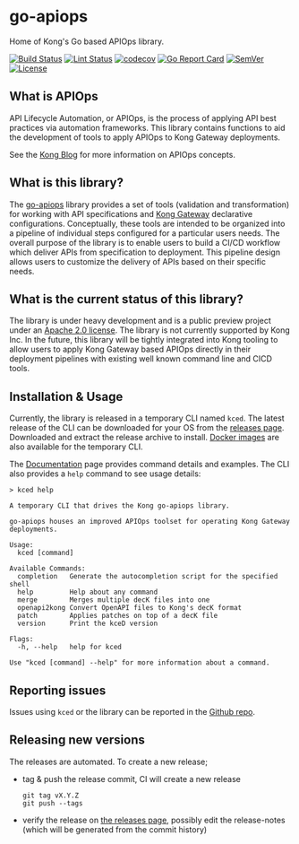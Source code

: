 # go-apiops

Home of Kong's Go based APIOps library.

[![Build Status](https://img.shields.io/github/actions/workflow/status/kong/go-apiops/test.yml?branch=main&label=Tests)](https://github.com/kong/go-apiops/actions?query=branch%3Amain+event%3Apush)
[![Lint Status](https://img.shields.io/github/actions/workflow/status/kong/go-apiops/golangci-lint.yml?branch=main&label=Linter)](https://github.com/kong/go-apiops/actions?query=branch%3Amain+event%3Apush)
[![codecov](https://codecov.io/gh/Kong/go-apiops/branch/main/graph/badge.svg?token=8XTDGNP8VW)](https://codecov.io/gh/Kong/go-apiops)
[![Go Report Card](https://goreportcard.com/badge/github.com/kong/go-apiops)](https://goreportcard.com/report/github.com/kong/go-apiops)
[![SemVer](https://img.shields.io/github/v/tag/kong/go-apiops?color=brightgreen&label=SemVer&logo=semver&sort=semver)](https://github.com/Kong/go-apiops/releases)
[![License](https://img.shields.io/github/license/Kong/go-apiops)](LICENSE)

## What is APIOps

API Lifecycle Automation, or APIOps, is the process of applying API best practices via automation frameworks. This library contains functions to aid the development of tools to apply APIOps to Kong Gateway deployments.

See the [Kong Blog](https://konghq.com/blog/tag/apiops) for more information on APIOps concepts.

## What is this library?

The [go-apiops](https://github.com/Kong/go-apiops) library provides a set of tools (validation and transformation) for working with API specifications and [Kong Gateway](https://docs.konghq.com/gateway/latest/) declarative configurations. Conceptually, these tools are intended to be organized into a pipeline of individual steps configured for a particular users needs. The overall purpose of the library is to enable users to build a CI/CD workflow which deliver APIs from specification to deployment. This pipeline design allows users to customize the delivery of APIs based on their specific needs.

## What is the current status of this library?

The library is under heavy development and is a public preview project under an [Apache 2.0 license](LICENSE). The library is not currently supported by Kong Inc. In the future, this library will be tightly integrated into Kong tooling to allow users to apply Kong Gateway based APIOps directly in their deployment pipelines with existing well known command line and CICD tools.

## Installation & Usage

Currently, the library is released in a temporary CLI named `kced`. The latest release of the CLI can be downloaded for your OS from the [releases page](https://github.com/Kong/go-apiops/releases). Downloaded and extract the release archive to install. [Docker images](https://hub.docker.com/r/kong/kced) are also available for the temporary CLI.

The [Documentation](./docs/README.md) page provides command details and examples. The CLI also provides a `help` command to see usage details:

```
> kced help

A temporary CLI that drives the Kong go-apiops library.

go-apiops houses an improved APIOps toolset for operating Kong Gateway deployments.

Usage:
  kced [command]

Available Commands:
  completion   Generate the autocompletion script for the specified shell
  help         Help about any command
  merge        Merges multiple decK files into one
  openapi2kong Convert OpenAPI files to Kong's decK format
  patch        Applies patches on top of a decK file
  version      Print the kceD version

Flags:
  -h, --help   help for kced

Use "kced [command] --help" for more information about a command.
```

## Reporting issues

Issues using `kced` or the library can be reported in the [Github repo](https://github.com/Kong/go-apiops/issues).

## Releasing new versions

The releases are automated. To create a new release;

- tag & push the release commit, CI will create a new release

      git tag vX.Y.Z
      git push --tags

- verify the release on [the releases page](https://github.com/Kong/go-apiops/releases), possibly edit the release-notes (which will be generated from the commit history)
